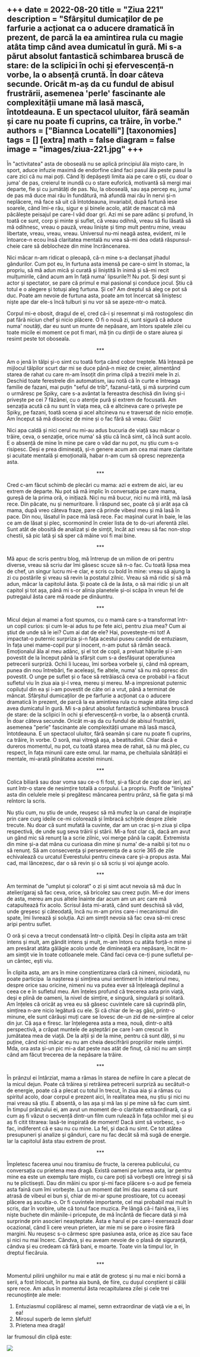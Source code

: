 
+++
date = 2022-08-20
title = "Ziua 221"
description = "Sfârșitul dumicaților de pe farfurie a acționat ca o aducere dramatică în prezent, de parcă la ea amintirea rula cu magie atâta timp când avea dumicatul în gură. Mi s-a părut absolut fantastică schimbarea bruscă de stare: de la sclipici în ochi și efervescență-n vorbe, la o absență cruntă. În doar câteva secunde. Oricât m-aș da cu fundul de abisul frustrării, asemenea 'perle' fascinante ale complexității umane mă lasă mască, întotdeauna. E un spectacol uluitor, fără seamăn și care nu poate fi cuprins, ca trăire, în vorbe."
authors = ["Biannca Locatelli"]
[taxonomies]
tags = []
[extra]
math = false
diagram = false
image = "images/ziua-221.jpg"
+++
---

În "activitatea" asta de oboseală nu se aplică principiul ăla mișto care, în sport, aduce infuzie maximă de endorfine când faci pasul ăla peste pasul la care zici că nu mai poți. Când îți depășești limita aia pe care o știi, cu doar o juma' de pas, creierul te inundă cu o stare euforică, motivantă să mergi mai departe, fie și cu jumătăți de pas. Nu, la oboseală, sau așa percep eu, juma' de pas mă duce mai rău în fundătură, mă afundă mai rău în nervi și-n neplăcere, mă face să uit că întotdeauna, invariabil, după furtună iese soarele, când îmi-e rău, sigur e și binele acolo, atât de mascat că mă păcălește peisajul pe care-l văd doar gri. Azi mi se pare adânc și profund, în toată ce sunt, corp și minte și suflet, că vreau odihnă, vreau să fiu lăsată să mă odihnesc, vreau o pauză, vreau liniște și timp mult pentru mine, vreau libertate, vreau, vreau, vreau. Universul nu-mi neagă astea, evident, mi le întoarce-n ecou însă claritatea mentală nu vrea să-mi dea odată răspunsul-cheie care să deblocheze din mine încrâncenarea.

Nici măcar n-am ridicat o pleoapă, că-n mine s-a declanșat jihadul gândurilor. Cum pot eu, în furtuna asta imensă pe care-o simt în stomac, la propriu, să mă adun mică și curată și liniștită în inimă și să-mi recit mulțumirile, când acum am în față numa' lipsurile?! Nu pot. Și deși sunt și actor și spectator, se pare că primul e mai pasional și conduce jocul. Știu că totul e o alegere și totuși aleg furtuna. Și ce? Am dreptul să aleg ce pot să duc. Poate am nevoie de furtuna asta, poate am tot încercat să liniștesc niște ape dar ele-s încă tulburi și nu vor să se așeze-ntr-o matcă.

Corpul mi-e obosit, dragul de el, cred că-i și resemnat și mă rostogolesc din pat fără niciun chef și nicio plăcere. O fi o nouă zi, sunt sigură că aduce numa' noutăți, dar eu sunt un munte de nepăsare, am întors spatele zilei cu toate micile ei moment ce pot fi mari, mă țin cu dinții de o stare aiurea și resimt peste tot oboseala.

<p style="text-align: center;">***</p>

Am o jenă în tălpi și-o simt cu toată forța când cobor treptele. Mă înțeapă pe mijlocul tălpilor scurt dar mi se duce până-n miez de creier, alimentând starea de rahat cu care m-am însoțit din prima clipă a trezirii mele în zi. Deschid toate ferestrele din automatism, iau notă că în curte e întreaga familie de fazani, mai puțin "seful de trib", fazanul-tată, și mă surprind cum o urmăresc pe Spiky, care s-a avântat la fereastra deschisă din living și-i privește pe cei 7 făzănei, cu o atenție pură și extrem de focusată. Am senzația acută că nu sunt în viața mea, că e altcineva care o privește pe Spiky, pe fazani, toată scena și acel altcineva nu e traversat de nicio emoție. Am început să mă disociez de mine și o fac fără să vreau. Giiiz!

Nici apa caldă și nici cerul nu mi-au adus bucuria de viață sau măcar o trăire, ceva, o senzație, orice numa' să știu că încă simt, că încă sunt acolo. E o absență de mine în mine pe care o văd dar nu pot, nu știu cum s-o risipesc. Deși e prea dimineață, și-n genere acum am cea mai mare claritate și acuitate mentală și emoțională, habar n-am cum să opresc neprezența asta.

<p style="text-align: center;">***</p>

Cred c-am făcut schimb de plecări cu mama: azi e extrem de aici, iar eu extrem de departe. Nu pot să mă implic în conversația pe care mama, gureșă de la prima oră, o inițiază. Nici nu mă bucur, nici nu mă irită, mă lasă rece. Din păcate, nu și nemuritoare. Îi răspund sec, poate că și arăt așa că mama, după vreo câteva fraze, pare că prinde vibeul meu și mă lasă în pace. Din nou, lăsatul în pace mă lasă rece. Fac mașinal curat în baie, le las ce am de lăsat și plec, scormonind în creier lista de to do-uri aferentă zilei. Sunt atât de obosită de analizat și de simțit, încât azi vreau să fac non-stop chestii, să pic lată și să sper că mâine voi fi mai bine.

<p style="text-align: center;">***</p>

Mă apuc de scris pentru blog, mă întrerup de un milion de ori pentru diverse, vreau să scriu dar îmi găsesc scuze să n-o fac. Cu toată lipsa mea de chef, un singur lucru mi-e clar, e scris cu bold în mine: vreau să ajung la zi cu postările și vreau să revin la postatul zilnic. Vreau să mă ridic și să mă adun, măcar la capitolul ăsta. Și poate că de la ăsta, o să mai ridic și un alt capitol și tot așa, până mi s-or alinia planetele și-oi scăpa în vreun fel de putregaiul ăsta care mă roade pe dinăuntru.

<p style="text-align: center;">***</p>

Micul dejun al mamei a fost spumos, cu o mamă care s-a transformat într-un copil curios: și cum le-ai adus tu pe fete aici, pentru ziua mea? Cum ai știut de unde să le iei? Cum ai dat de ele? Hai, povestește-mi tot! A impactat-o puternic surpriza și-n fața acestui puseu candid de entuziasm, în fața unei mame-copil pur și inocent, n-am putut să rămân seacă. Emoționalul ăla al meu adânc, și el tot de copil, a preluat hățurile și i-am povestit de la început până la sfârșit cum s-a desfășurat operațiunea petrecerii surpriză. Ochii îi luceau, îmi sorbea vorbele și, când mă opream, punea din nou întrebări, fie aceleași, fie altele, numa' să nu mă opresc din povestit. O unge pe suflet și o face să retrăiască ceva ce probabil i-a făcut sufletul viu în ziua aia și-l vrea, mereu și mereu. M-a impresionat puternic copiluțul din ea și i-am povestit de câte ori a vrut, până a terminat de mâncat. Sfârșitul dumicaților de pe farfurie a acționat ca o aducere dramatică în prezent, de parcă la ea amintirea rula cu magie atâta timp când avea dumicatul în gură. Mi s-a părut absolut fantastică schimbarea bruscă de stare: de la sclipici în ochi și efervescență-n vorbe, la o absență cruntă. În doar câteva secunde. Oricât m-aș da cu fundul de abisul frustrării, asemenea "perle" fascinante ale complexității umane mă lasă mască, întotdeauna. E un spectacol uluitor, fără seamăn și care nu poate fi cuprins, ca trăire, în vorbe. O soră, mai vitregă așa, a beatitudinii. Chiar dacă e dureros momentul, nu pot, cu toată starea mea de rahat, să nu mă plec, cu respect, în fața minunii care este omul. Iar mama, pe cheltuiala sănătății ei mentale, mi-arată plinătatea acestei minuni.

<p style="text-align: center;">***</p>

Colica biliară sau doar voma sau ce-o fi fost, și-a făcut de cap doar ieri, azi sunt într-o stare de nesimțire totală a corpului. La propriu. Profit de "liniștea" asta din celulele mele și pregătesc mâncarea pentru prânz, să fie gata și mă reîntorc la scris.

Nu știu cum, nu știu de unde, reușesc să mă mufez la un canal de inspirație prin care curg ideile ce-mi colorează și îmbracă schițele despre zilele trecute. Nu doar că sunt mufată la cuvinte, dar am un crac și-n ziua și clipa respectivă, de unde sug seva trăirii și stării. Mi-a fost clar că, dacă am avut un gând mic să renunț la a scrie zilnic, voi merge până la capăt. Extremista din mine și-a dat mâna cu curioasa din mine și numa' de-a naibii și tot nu o să renunț. Să am consecvența și perseverența de a scrie 365 de zile echivalează cu urcatul Everestului pentru cineva care și-a propus asta. Mai cad, mai lâncezesc, dar o să revin și o să scriu și voi ajunge acolo.

<p style="text-align: center;">***</p>

Am terminat de "umplut și colorat" o zi și simt acut nevoia să mă duc în atelier/garaj să fac ceva, orice, să bricolez sau creez puțin. Mi-e dor imens de asta, mereu am pus altele înainte dar acum am un arc care mă catapultează fix acolo. Scrisul ăsta mi-arată, când sunt deschisă să văd, unde greșesc și câteodată, încă nu m-am prins care-i mecanismul din spate, îmi livrează și soluția. Azi am simțit nevoia să fac ceva să-mi cresc aripi pentru suflet.

O oră și ceva a trecut condensată într-o clipită. Deși în clipita asta am trăit intens și mult, am gândit intens și mult, m-am întors cu atâta forță-n mine și am presărat atâta gălăgie acolo unde de dimineață era nepăsare, încât m-am simțit vie în toate cotloanele mele. Când faci ceva ce-ți pune sufletul pe-un cântec, ești viu.

În clipita asta, am ars în mine conștientizarea clară că nimeni, niciodată, nu poate participa  la nașterea și simțirea unui sentiment în interiorul meu, despre orice sau oricine, nimeni nu va putea ever să înțeleagă deplinul a ceea ce e în sufletul meu. Am înțeles profund că trecerea asta prin viață, deși e plină de oameni, la nivel de simțire, e singură, singulară și solitară. Am înțeles că oricât aș vrea eu să găsesc cuvintele care să cuprindă plin, simțirea n-are nicio legătură cu ele. Și că chiar de le-aș găsi, printr-o minune, ele sunt cărăuși muți care se lovesc de-un zid de ne-simțire al celor din jur. Că așa e firesc. Iar înțelegerea asta a mea, nouă, dintr-o altă perspectivă, a crăpat muntele de așteptări pe care l-am crescut în jumătatea mea de viață. De la alții și de la mine, pentru că sunt dăți, și nu puține, când nici măcar eu nu am cheia descifrării propriilor mele simțiri. Mda, ora asta și-un pic mi-a dat peste nas atât de finuț, că nici nu am simțit când am făcut trecerea de la nepăsare la trăire.

<p style="text-align: center;">***</p>

În prânzul ei întârziat, mama a rămas în starea de nefiire în care a plecat de la micul dejun. Poate că trăirea și retrăirea petrecerii surpriză au secătuit-o de energie, poate că a plecat cu totul în trecut, în ziua aia și a rămas cu spiritul acolo, doar corpul e prezent aici, în realitatea mea, nu știu și nici nu mai vreau să știu. E absentă, o las așa și mă las și pe mine să fac cum simt. În timpul prânzului ei, am avut un moment de-o claritate extraordinară, ca și cum aș fi văzut o secvență dintr-un film cum rulează în fața ochilor mei și eu aș fi citit titrarea: lasă-te inspirată de moment! Dacă simt să vorbesc, s-o fac, indiferent că e sau nu cu mine. La fel, și dacă nu simt. Ce tot atâtea presupuneri și analize și gânduri, care nu fac decât să mă sugă de energie. Iar la capitolul ăsta stau extrem de prost.

<p style="text-align: center;">***</p>

Împletesc facerea unui nou tiramisu de fructe, la cererea publicului, cu conversația cu prietena mea dragă. Există oameni pe lumea asta, iar pentru mine ea este un exemplu tare mișto, cu care poți să vorbești ore întregi și să nu te plictisești. Dau din mâini cu spor și-mi face plăcere s-o aud pe femeia asta faină cum îmi vorbește. La un moment dat îmi dau seama că sunt atrasă de vibeul ei bun și, chiar de mi-ar spune prostioare, tot cu aceeași plăcere aș asculta-o. Or fi cuvintele importante, cel mai probabil mai mult în scris, dar în vorbire, uite că tonul face muzica. Pe lângă că-i faină ea, îi ies niște buchete din mâinile-i pricepute, de mă încântă de fiecare dată și mă surprinde prin asocieri neașteptate. Ăsta e harul ei pe care-l exersează doar ocazional, când îi cere vreun prieten, iar mie mi se pare o irosire fără margini. Nu reușesc s-o cârmesc spre pasiunea asta, orice aș zice sau face și nici nu mai încerc. Cândva, și eu aveam nevoie de o plasă de siguranță, cândva și eu credeam că fără bani, e moarte. Toate vin la timpul lor, în dreptul fiecăruia.

<p style="text-align: center;">***</p>

Momentul pilirii unghiilor nu mai e atât de grotesc și nu mai e nici bornă a serii, a fost înlocuit, în partea aia bună, de fiire, cu dușul conștient și călâi spre rece. Am adus în momentul ăsta recapitularea zilei și cele trei recunoștințe ale mele:
1. Entuziasmul copilăresc al mamei, semn extraordinar de viață vie a ei, în ea!
2. Mirosul superb de lemn șlefuit!
3. Prietena mea dragă!

Iar frumosul din clipă este:

<div class="flex justify-center">
  <img src="images/rabbit.jpeg" />
</div>
